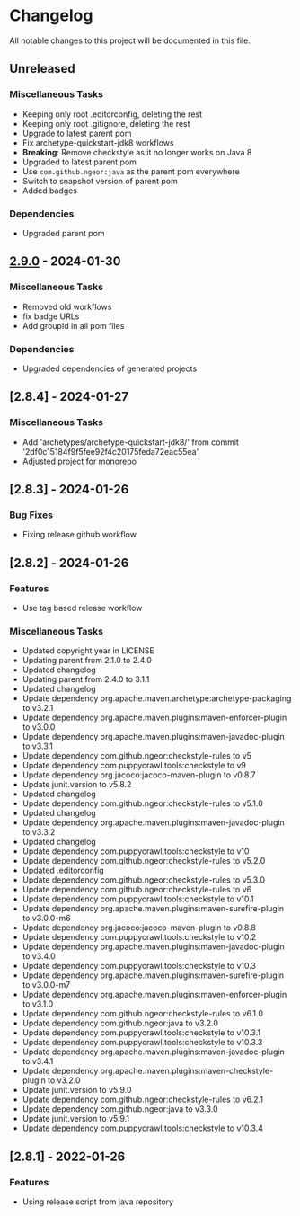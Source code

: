 # Changelog

All notable changes to this project will be documented in this file.

## Unreleased

### Miscellaneous Tasks

* Keeping only root .editorconfig, deleting the rest
* Keeping only root .gitignore, deleting the rest
* Upgrade to latest parent pom
* Fix archetype-quickstart-jdk8 workflows
* **Breaking**: Remove checkstyle as it no longer works on Java 8
* Upgraded to latest parent pom
* Use `com.github.ngeor:java` as the parent pom everywhere
* Switch to snapshot version of parent pom
* Added badges

### Dependencies

* Upgraded parent pom

## [2.9.0](https://github.com/ngeor/kamino/compare/archetypes/archetype-quickstart-jdk8/v2.8.4...archetypes/archetype-quickstart-jdk8/v2.9.0) - 2024-01-30

### Miscellaneous Tasks

* Removed old workflows
* fix badge URLs
* Add groupId in all pom files

### Dependencies

* Upgraded dependencies of generated projects

## [2.8.4] - 2024-01-27

### Miscellaneous Tasks

* Add 'archetypes/archetype-quickstart-jdk8/' from commit '2df0c15184f9f5fee92f4c20175feda72eac55ea'
* Adjusted project for monorepo

## [2.8.3] - 2024-01-26

### Bug Fixes

- Fixing release github workflow

## [2.8.2] - 2024-01-26

### Features

- Use tag based release workflow

### Miscellaneous Tasks

- Updated copyright year in LICENSE
- Updating parent from 2.1.0 to 2.4.0
- Updated changelog
- Updating parent from 2.4.0 to 3.1.1
- Updated changelog
- Update dependency org.apache.maven.archetype:archetype-packaging to v3.2.1
- Update dependency org.apache.maven.plugins:maven-enforcer-plugin to v3.0.0
- Update dependency org.apache.maven.plugins:maven-javadoc-plugin to v3.3.1
- Update dependency com.github.ngeor:checkstyle-rules to v5
- Update dependency com.puppycrawl.tools:checkstyle to v9
- Update dependency org.jacoco:jacoco-maven-plugin to v0.8.7
- Update junit.version to v5.8.2
- Updated changelog
- Update dependency com.github.ngeor:checkstyle-rules to v5.1.0
- Updated changelog
- Update dependency org.apache.maven.plugins:maven-javadoc-plugin to v3.3.2
- Updated changelog
- Update dependency com.puppycrawl.tools:checkstyle to v10
- Update dependency com.github.ngeor:checkstyle-rules to v5.2.0
- Updated .editorconfig
- Update dependency com.github.ngeor:checkstyle-rules to v5.3.0
- Update dependency com.github.ngeor:checkstyle-rules to v6
- Update dependency com.puppycrawl.tools:checkstyle to v10.1
- Update dependency org.apache.maven.plugins:maven-surefire-plugin to v3.0.0-m6
- Update dependency org.jacoco:jacoco-maven-plugin to v0.8.8
- Update dependency com.puppycrawl.tools:checkstyle to v10.2
- Update dependency org.apache.maven.plugins:maven-javadoc-plugin to v3.4.0
- Update dependency com.puppycrawl.tools:checkstyle to v10.3
- Update dependency org.apache.maven.plugins:maven-surefire-plugin to v3.0.0-m7
- Update dependency org.apache.maven.plugins:maven-enforcer-plugin to v3.1.0
- Update dependency com.github.ngeor:checkstyle-rules to v6.1.0
- Update dependency com.github.ngeor:java to v3.2.0
- Update dependency com.puppycrawl.tools:checkstyle to v10.3.1
- Update dependency com.puppycrawl.tools:checkstyle to v10.3.3
- Update dependency org.apache.maven.plugins:maven-javadoc-plugin to v3.4.1
- Update dependency org.apache.maven.plugins:maven-checkstyle-plugin to v3.2.0
- Update junit.version to v5.9.0
- Update dependency com.github.ngeor:checkstyle-rules to v6.2.1
- Update dependency com.github.ngeor:java to v3.3.0
- Update junit.version to v5.9.1
- Update dependency com.puppycrawl.tools:checkstyle to v10.3.4

## [2.8.1] - 2022-01-26

### Features

- Using release script from java repository

<!-- generated by git-cliff -->
